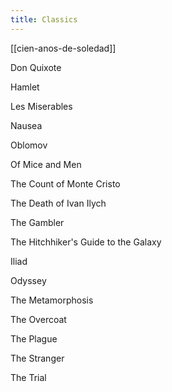 ```yaml
---
title: Classics
---
```



[[cien-anos-de-soledad]]

Don Quixote

Hamlet

Les Miserables

Nausea

Oblomov

Of Mice and Men

The Count of Monte Cristo

The Death of Ivan Ilych

The Gambler

The Hitchhiker's Guide to the Galaxy

Iliad

Odyssey

The Metamorphosis

The Overcoat

The Plague

The Stranger

The Trial